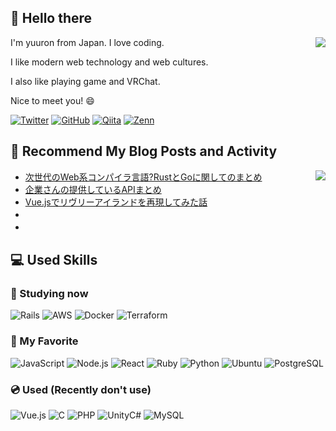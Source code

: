 ## 👋 Hello there
<div>
<div><img align="right" src="https://github-readme-stats.vercel.app/api?username=yuron3141&show_icons=true&line_height=24" /></div>
<div>
<!-- INTRODUCTION:START -->
<p>I'm yuuron from Japan.   I love coding.</p>
<p>I like modern web technology and web cultures.</p>
<p>I also like playing game and VRChat.</p>
<p>Nice to meet you! 😄</p>


[![Twitter](https://img.shields.io/badge/Bluesky_3141-%231DA1F2.svg?logo=Twitter&style=flat&logoColor=white)](https://twitter.com/Bluesky_3141)
[![GitHub](https://img.shields.io/badge/-yuron3141-181717.svg?logo=github&style=flat)](https://github.com/yuron3141)
[![Qiita](https://img.shields.io/badge/yuron3141-55c500.svg?&style=flat&logo=Qiita&logoColor=white)](https://qiita.com/yuron3141)
[![Zenn](https://img.shields.io/badge/yuron3141-3EA8FF.svg?&style=flat&logo=Zenn&logoColor=white)](https://zenn.dev/yuron3141)

<!-- INTRODUCTION:END -->
</div>
</div>

## 📝 Recommend My Blog Posts and Activity

<div><img align="right" src="https://github-readme-stats.vercel.app/api/top-langs?username=yuron3141&show_icons=true&locale=en&layout=compact" /></div>
<!-- BLOG-POST-LIST:START -->

- [次世代のWeb系コンパイラ言語?RustとGoに関してのまとめ](https://yuuronacademy.com/article/2022/12/26/329/)
- [企業さんの提供しているAPIまとめ](https://qiita.com/yuron3141/items/425933992b10ea74ee20)
- [Vue.jsでリヴリーアイランドを再現してみた話](https://yuuronacademy.com/article/2022/04/29/85/)
- 　
- 　

<!-- BLOG-POST-LIST:END -->

## 💻 Used Skills
### 🌱 Studying now
![Rails](https://img.shields.io/badge/Rails-%23CC0000.svg?logo=ruby-on-rails&amp;style=flat&amp;logoColor=white)
![AWS](https://img.shields.io/badge/Amazon%20AWS-232F3E.svg?logo=amazon-aws&amp;style=flat&amp;logoColor=white)
![Docker](https://img.shields.io/badge/-Docker-%230db7ed.svg?logo=docker&amp;style=flat&amp;logoColor=white)
![Terraform](https://img.shields.io/badge/Terraform-%23000.svg?logo=Terraform&amp;style=flat&amp;logoColor=white)

### 💙 My Favorite
![JavaScript](https://img.shields.io/badge/JavaScript-276DC3.svg?logo=javascript&amp;style=flat)
![Node.js](https://img.shields.io/badge/Node.js-6DA55F.svg?logo=node.js&style=flat&logoColor=white)
![React](https://img.shields.io/badge/React-%2320232a.svg?logo=react&style=flat)
![Ruby](https://img.shields.io/badge/Ruby-CC342D.svg?logo=Ruby&amp;style=flat&amp;logoColor=white)
![Python](https://img.shields.io/badge/-Python-F9DC3E.svg?logo=python&amp;style=flat)
![Ubuntu](https://img.shields.io/badge/-Linux%20Ubuntu-6F52B5.svg?logo=ubuntu&amp;style=flat)
![PostgreSQL](https://img.shields.io/badge/-PostgreSQL-336791.svg?logo=postgresql&style=flat)

### 💿 Used (Recently don't use)
![Vue.js](https://img.shields.io/badge/Vue.js-%2335495e.svg?logo=vuedotjs&style=flat)
![C](https://img.shields.io/badge/C-4640b8.svg?logo=C&amp;style=flat)
![PHP](https://img.shields.io/badge/PHP-777BB4.svg?logo=PHP&amp;style=flat&amp;logoColor=ccc)
![UnityC#](https://img.shields.io/badge/Unity%20C%23-%23000000.svg?logo=unity&amp;style=flat&amp;logoColor=white)
![MySQL](https://img.shields.io/badge/MySQL-%2300f.svg?logo=mysql&style=flat&logoColor=white)
